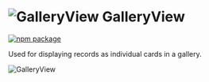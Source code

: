 # ![GalleryView](https://user-images.githubusercontent.com/44801418/48128406-f9f14a80-e2b8-11e8-9b19-f860d268f37a.png) GalleryView

[![npm package][npm-badge]][npm]

Used for displaying records as individual cards in a gallery.	

![GalleryView](https://user-images.githubusercontent.com/44947294/48402064-40cdbd00-e75d-11e8-9633-e52fd0217636.gif)

[npm-badge]: https://img.shields.io/npm/v/@cmds/gallery-view.svg
[npm]: https://www.npmjs.org/package/@cmds/gallery-view

